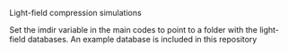 Light-field compression simulations

Set the imdir variable in the main codes to point to a folder with the light-field databases. An example database is included in this repository
